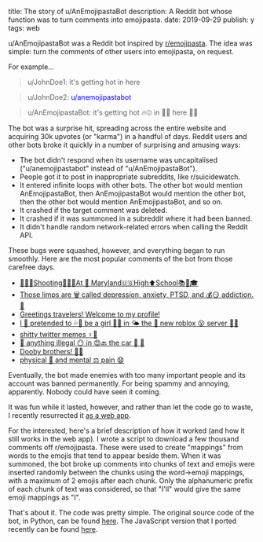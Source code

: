 title: The story of u/AnEmojipastaBot
description: A Reddit bot whose function was to turn comments into emojipasta.
date: 2019-09-29
publish: y
tags: web

u/AnEmojipastaBot was a Reddit bot inspired by <a href="https://www.reddit.com/r/emojipasta">r/emojipasta</a>. The idea was simple: turn the comments of other users into emojipasta, on request.

For example...

> u/JohnDoe1: it's getting hot in here

> u/JohnDoe2: <span style="color: blue">u/anemojipastabot</span>

> u/AnEmojipastaBot: it's getting hot 🔥😍 in 🔽👏 here 💪👏

The bot was a surprise hit, spreading across the entire website and acquiring 30k upvotes (or "karma") in a handful of days. Reddit users and other bots broke it quickly in a number of surprising and amusing ways:

* The bot didn't respond when its username was uncapitalised ("u/anemojipastabot" instead of "u/AnEmojipastaBot").
* People got it to post in inappropriate subreddits, like r/suicidewatch.
* It entered infinite loops with other bots. The other bot would mention AnEmojipastaBot, then AnEmojipastaBot would mention the other bot, then the other bot would mention AnEmojipastaBot, and so on.
* It crashed if the target comment was deleted.
* It crashed if it was summoned in a subreddit where it had been banned.
* It didn't handle random network-related errors when calling the Reddit API.

These bugs were squashed, however, and everything began to run smoothly. Here are the most popular comments of the bot from those carefree days.

* [🔫🔫🔫Shooting🔫🔫🔫At 🔫 Maryland🇺🇸High⬆️School📚🏫🎓](https://www.reddit.com/r/FellowKids/comments/85ty5v/ah_yes_thats_an_appropriate_use_of_emojis/dw0aiam/)
* [Those limps are 🗑 called depression, anxiety, PTSD, and 💰😏 addiction. 💊](https://www.reddit.com/r/Showerthoughts/comments/863ag0/if_getting_hurt_physically_can_leave_you_walking/dw259jx/)
* [Greetings travelers! Welcome to my profile!](https://www.reddit.com/r/copypasta/comments/85iurk/welcome_to_my_steam_profile/dvxqg19/)
* [I 👀 pretended to 💦👏 be a girl 🤰💃 in 🌤 the 🎁 new roblox 😮 server 🙅🏻](https://www.reddit.com/r/copypasta/comments/85658e/ultimate_roblox_scam/dvv41mm/)
* [shitty twitter memes ♀💩](https://www.reddit.com/r/me_irl/comments/85zd42/me_irl/dw1i2qo/)
* [💂 anything illegal 😶 in 😍🔙 the car 🍳 👮](https://www.reddit.com/r/BlackPeopleTwitter/comments/86xtyf/what_happened_to_click_it_or_ticket/dw8t9bx/)
* [Dooby brothers! 👬👬](https://www.reddit.com/r/starterpacks/comments/867exf/that_one_girl_who_is_obsessed_with_being_positive/dw39nl9/)
* [physical 💏 and mental ⚖ pain 😧](https://www.reddit.com/r/HistoryMemes/comments/85zmhw/oc_as_a_history_buff_does_this_trigger_you_as/dw1flmj/)

Eventually, the bot made enemies with too many important people and its account was banned permanently. For being spammy and annoying, apparently. Nobody could have seen it coming.

It was fun while it lasted, however, and rather than let the code go to waste, I recently resurrected it <a href="{{ url_for('specific_app', name='emojipasta') }}">as a web app</a>.

For the interested, here's a brief description of how it worked (and how it still works in the web app). I wrote a script to download a few thousand comments off r/emojipasta. These were used to create "mappings" from words to the emojis that tend to appear beside them. When it was summoned, the bot broke up comments into chunks of text and emojis were inserted randomly between the chunks using the word-\>emoji mappings, with a maximum of 2 emojis after each chunk. Only the alphanumeric prefix of each chunk of text was considered, so that "I'll" would give the same emoji mappings as "I".

That's about it. The code was pretty simple. The original source code of the bot, in Python, can be found <a href="https://github.com/Kevinpgalligan/EmojipastaBot">here</a>. The JavaScript version that I ported recently can be found <a href="https://github.com/Kevinpgalligan/KevingalWebsite/blob/master/static/js/apps/emojipasta/emojipasta.js">here</a>.
